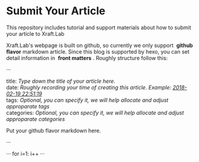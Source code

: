 # Submit Your Article
This repository includes tutorial and support materials about how to submit your article to Xraft.Lab

Xraft.Lab's webpage is built on github, so currently we only support  **github flavor**  markdown article. Since this blog is supported by hexo, you can set detail information in  **front matters**  .
Roughly structure follow this:

···

title: *Type down the title of your article here.* </br>
date: *Roughly recording your time of creating this article. Example: <u>2018-02-19 22:51:19</u>*</br>
tags: *Optional, you can specify it, we will help allocate and adjust approparate tags* </br>
categories: *Optional, you can specify it, we will help allocate and adjust approparate categories* </br>

Put your github flavor markdown here.

···

···
for i=1:
  i++
···
